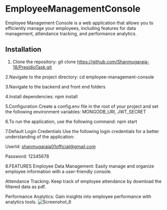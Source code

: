# EmployeeManagementConsole
Employee Management Console is a web application that allows you to efficiently manage your employees, including features for data management, attendance tracking, and performance analytics.

## Installation

1. Clone the repository:
git clone https://github.com/Shanmugaraja-18/PresidioTask.git


2.Navigate to the project directory:
cd employee-management-console

3.Navigate to the backend and front end folders

4.Install dependencies:
npm install

5.Configuration
Create a config.env file in the root of your project and set the following environment variables:
MONGODB_URI,
JWT_SECRET


6.To run the application, use the following command:
npm start

7.Default Login Credentials
Use the following login credentials for a better understanding of the application:

UserId: shanmugaraja01official@gmail.com

Password: 12345678

8.FEATURES
Employee Data Management: Easily manage and organize employee information with a user-friendly console.

Attendance Tracking: Keep track of employee attendance by download the filtered data as pdf.

Performance Analytics: Gain insights into employee performance with analytics tools.
![Screenshot_6](https://github.com/Shanmugaraja-18/PresidioTask/assets/83769596/3add6102-2eea-4ff7-a2f4-9015e08eafd3)
